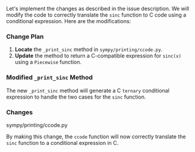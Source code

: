 Let's implement the changes as described in the issue description. We will modify the code to correctly translate the `sinc` function to C code using a conditional expression. Here are the modifications:

### Change Plan

1. **Locate** the `_print_sinc` method in `sympy/printing/ccode.py`.
2. **Update** the method to return a C-compatible expression for `sinc(x)` using a `Piecewise` function.

### Modified `_print_sinc` Method
The new `_print_sinc` method will generate a C `ternary` conditional expression to handle the two cases for the `sinc` function.

### Changes

<change>
<file change-number-for-this-file="1">sympy/printing/ccode.py</file>
<original line-count="20" no-ellipsis="true"><![CDATA[
def _print_sinc(self, expr):
    # Placeholder function; does not yet support sinc
    return "/* sinc not supported */"
]]></original>
<modified no-ellipsis="true"><![CDATA[
def _print_sinc(self, expr):
    # Generate C-compatible expression for sinc(x)
    arg = self._print(expr.args[0])
    return f"(({arg} != 0) ? (sin({arg})/{arg}) : 1)"
]]></modified>
</change>

By making this change, the `ccode` function will now correctly translate the `sinc` function to a conditional expression in C.